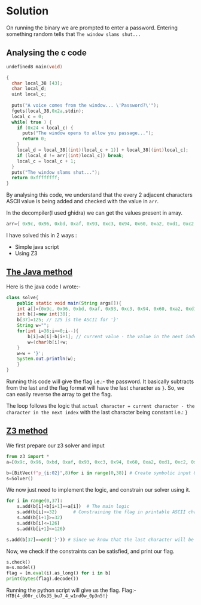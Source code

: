 # Solution
On running the binary we are prompted to enter a password. Entering something random tells that `The window slams shut...`

## Analysing the c code
```c
undefined8 main(void)

{
  char local_38 [43];
  char local_d;
  uint local_c;
  
  puts("A voice comes from the window... \'Password?\'");
  fgets(local_38,0x2a,stdin);
  local_c = 0;
  while( true ) {
    if (0x24 < local_c) {
      puts("The window opens to allow you passage...");
      return 0;
    }
    local_d = local_38[(int)(local_c + 1)] + local_38[(int)local_c];
    if (local_d != arr[(int)local_c]) break;
    local_c = local_c + 1;
  }
  puts("The window slams shut...");
  return 0xffffffff;
}
```
By analysing this code, we understand that the every 2 adjacent characters ASCII value is being added and checked with the value in `arr`.

In the decompiler(I used ghidra) we can get the values present in array.
```c
arr={ 0x9c, 0x96, 0xbd, 0xaf, 0x93, 0xc3, 0x94, 0x60, 0xa2, 0xd1, 0xc2, 0xcf, 0x9c, 0xa3, 0xa6, 0x68, 0x94, 0xc1, 0xd7, 0xac, 0x96, 0x93, 0x93, 0xd6, 0xa8, 0x9f, 0xd2, 0x94, 0xa7, 0xd6, 0x8f, 0xa0, 0xa3, 0xa1, 0xa3, 0x56, 0x9e }
```
I have solved this in 2 ways :
- Simple java script
- Using Z3

## <u>The Java method</u>
Here is the java code I wrote:-
```java
class solve{
	public static void main(String args[]){
	int a[]={0x9c, 0x96, 0xbd, 0xaf, 0x93, 0xc3, 0x94, 0x60, 0xa2, 0xd1, 0xc2, 0xcf, 0x9c, 0xa3, 0xa6, 0x68, 0x94, 0xc1, 0xd7, 0xac, 0x96, 0x93, 0x93, 0xd6, 0xa8, 0x9f, 0xd2, 0x94, 0xa7, 0xd6, 0x8f, 0xa0, 0xa3, 0xa1, 0xa3, 0x56, 0x9e};
	int b[]=new int[38];
	b[37]=125; // 125 is the ASCII for '}'
	String w="";
	for(int i=36;i>=0;i--){
		b[i]=a[i]-b[i+1]; // current value - the value in the next index
		w=(char)b[i]+w;
	}	
	w=w + '}';	
	System.out.println(w);	
	}
}
```
Running this code will give the flag i.e.:- the password.
It basically subtracts from the last and the flag format will have the last character as `}`. So, we can easily reverse the array to get the flag.

The loop follows the logic that `actual character = current character - the character in the next index` with the last character being constant i.e.: `}`

## <u>Z3 method</u>

We first prepare our z3 solver and input
```python
from z3 import *
a=[0x9c, 0x96, 0xbd, 0xaf, 0x93, 0xc3, 0x94, 0x60, 0xa2, 0xd1, 0xc2, 0xcf, 0x9c, 0xa3, 0xa6, 0x68, 0x94, 0xc1, 0xd7, 0xac, 0x96, 0x93, 0x93, 0xd6, 0xa8, 0x9f, 0xd2, 0x94, 0xa7, 0xd6, 0x8f, 0xa0, 0xa3, 0xa1, 0xa3, 0x56, 0x9e]

b=[BitVec(f"p_{i:02}",8)for i in range(0,38)] # Create symbolic input 8-bit values to represent the password
s=Solver()
```

We now just need to implement the logic, and constrain our solver using it.
```python
for i in range(0,37):
    s.add(b[i]+b[i+1]==a[i])  # The main logic
    s.add(b[i]>=32)      # Constraining the flag in printable ASCII characters 
    s.add(b[i+1]>=32)
    s.add(b[i]<=126)
    s.add(b[i+1]<=126)

s.add(b[37]==ord('}')) # Since we know that the last character will be '}'
```

Now, we check if the constraints can be satisfied, and print our flag.
```python
s.check()
m=s.model()
flag = [m.eval(i).as_long() for i in b]
print(bytes(flag).decode())
```

Running the python script will give us the flag.
Flag:- `HTB{4_d00r_cl0s35_bu7_4_w1nd0w_0p3n5!}`
